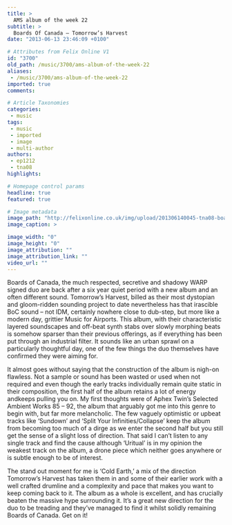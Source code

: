 ```yaml
---
title: >
  AMS album of the week 22
subtitle: >
  Boards Of Canada – Tomorrow’s Harvest
date: "2013-06-13 23:46:09 +0100"

# Attributes from Felix Online V1
id: "3700"
old_path: /music/3700/ams-album-of-the-week-22
aliases:
 - /music/3700/ams-album-of-the-week-22
imported: true
comments:

# Article Taxonomies
categories:
 - music
tags:
 - music
 - imported
 - image
 - multi-author
authors:
 - ep1212
 - tna08
highlights:

# Homepage control params
headline: true
featured: true

# Image metadata
image_path: "http://felixonline.co.uk/img/upload/201306140045-tna08-boards-of-canada-cover.jpg"
image_caption: >

image_width: "0"
image_height: "0"
image_attribution: ""
image_attribution_link: ""
video_url: ""
---
```


Boards of Canada, the much respected, secretive and shadowy WARP signed duo are back after a six year quiet period with a new album and an often different sound. Tomorrow’s Harvest, billed as their most dystopian and gloom-ridden sounding project to date nevertheless has that irascible BoC sound – not IDM, certainly nowhere close to dub-step, but more like a modern day, grittier Music for Airports. This album, with their characteristic layered soundscapes and off-beat synth stabs over slowly morphing beats is somehow sparser than their previous offerings, as if everything has been put through an industrial filter. It sounds like an urban sprawl on a particularly thoughtful day, one of the few things the duo themselves have confirmed they were aiming for.

It almost goes without saying that the construction of the album is nigh-on flawless. Not a sample or sound has been wasted or used when not required and even though the early tracks individually remain quite static in their composition, the first half of the album retains a lot of energy andkeeps pulling you on. My first thoughts were of Aphex Twin’s Selected Ambient Works 85 – 92, the album that arguably got me into this genre to begin with, but far more melancholic. The few vaguely optimistic or upbeat tracks like ‘Sundown’ and ‘Split Your Infinities/Collapse’ keep the album from becoming too much of a dirge as we enter the second half but you still get the sense of a slight loss of direction. That said I can’t listen to any single track and find the cause although ‘Uritual’ is in my opinion the weakest track on the album, a drone piece which neither goes anywhere or is subtle enough to be of interest.

The stand out moment for me is ‘Cold Earth,’ a mix of the direction Tomorrow’s Harvest has taken them in and some of their earlier work with a well crafted drumline and a complexity and pace that makes you want to keep coming back to it. The album as a whole is excellent, and has crucially beaten the massive hype surrounding it. It’s a great new direction for the duo to be treading and they’ve managed to find it whilst solidly remaining Boards of Canada. Get on it!
